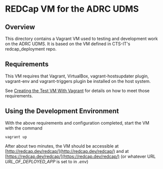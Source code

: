 # REDCap VM for the ADRC UDMS

## Overview

This directory contains a Vagrant VM used to testing and development work on the ADRC UDMS. It is based on the VM defined in CTS-IT's redcap_deployment repo.

## Requirements

This VM requires that Vagrant, VirtualBox, vagrant-hostsupdater plugin, vagrant-env and vagrant-triggers plugin be installed on the host system.

See [Creating the Test VM With Vagrant](docs/creating_the_test_vm_with_vagrant.rst) for details on how to meet those requirements.

## Using the Development Environment

With the above requirements and configuration completed, start the VM with the command

    vagrant up

After about two minutes, the VM should be accessible at [http://redcap.dev/redcap/](http://redcap.dev/redcap/) and at [https://redcap.dev/redcap/](https://redcap.dev/redcap/) (or whatever URL _URL\_OF\_DEPLOYED\_APP_ is set to in _.env_)

